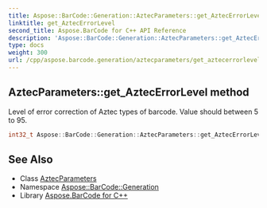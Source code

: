 ```yaml
---
title: Aspose::BarCode::Generation::AztecParameters::get_AztecErrorLevel method
linktitle: get_AztecErrorLevel
second_title: Aspose.BarCode for C++ API Reference
description: 'Aspose::BarCode::Generation::AztecParameters::get_AztecErrorLevel method. Level of error correction of Aztec types of barcode. Value should between 5 to 95 in C++.'
type: docs
weight: 300
url: /cpp/aspose.barcode.generation/aztecparameters/get_aztecerrorlevel/
---
```

## AztecParameters::get_AztecErrorLevel method


Level of error correction of Aztec types of barcode. Value should between 5 to 95.

```cpp
int32_t Aspose::BarCode::Generation::AztecParameters::get_AztecErrorLevel()
```

## See Also

* Class [AztecParameters](../)
* Namespace [Aspose::BarCode::Generation](../../)
* Library [Aspose.BarCode for C++](../../../)
